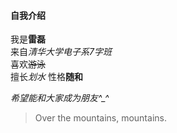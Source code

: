 #### 自我介绍
我是**雷磊**  
来自*清华大学电子系7字班*  
喜欢~~游泳~~  
擅长*划水*
性格**随和**

*希望能和大家成为朋友^_^*

> Over the mountains, mountains.



